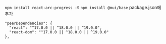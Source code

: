 ```npm install react-arc-progress -S```
```npm install @mui/base```
package.json에 추가
```
"peerDependencies": {
  "react": "^17.0.0 || ^18.0.0 || ^19.0.0",
  "react-dom": "^17.0.0 || ^18.0.0 || ^19.0.0"
},

```
